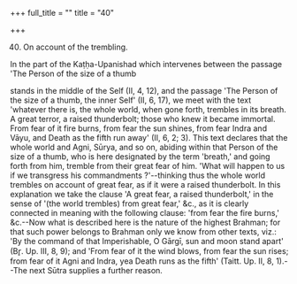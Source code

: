 +++
full_title = ""
title = "40"

+++


40. On account of the trembling.

In the part of the Kaṭḥa-Upanishad which intervenes between the passage 'The Person of the size of a thumb

stands in the middle of the Self (II, 4, 12), and the passage 'The Person of the size of a thumb, the inner Self' (II, 6, 17), we meet with the text 'whatever there is, the whole world, when gone forth, trembles in its breath. A great terror, a raised thunderbolt; those who knew it became immortal. From fear of it fire burns, from fear the sun shines, from fear Indra and Vāyu, and Death as the fifth run away' (II, 6, 2; 3). This text declares that the whole world and Agni, Sūrya, and so on, abiding within that Person of the size of a thumb, who is here designated by the term 'breath,' and going forth from him, tremble from their great fear of him. 'What will happen to us if we transgress his commandments ?'--thinking thus the whole world trembles on account of great fear, as if it were a raised thunderbolt. In this explanation we take the clause 'A great fear, a raised thunderbolt,' in the sense of '(the world trembles) from great fear,' &c., as it is clearly connected in meaning with the following clause: 'from fear the fire burns,' &c.--Now what is described here is the nature of the highest Brahman; for that such power belongs to Brahman only we know from other texts, viz.: 'By the command of that Imperishable, O Gārgī, sun and moon stand apart' (Br̥. Up. III, 8, 9); and 'From fear of it the wind blows, from fear the sun rises; from fear of it Agni and Indra, yea Death runs as the fifth' (Taitt. Up. II, 8, 1).--The next Sūtra supplies a further reason.

